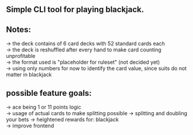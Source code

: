 Simple CLI tool for playing blackjack.
-
Notes:
-
-> the deck contains of 6 card decks with 52 standard cards each  
-> the deck is reshuffled after every hand to make card counting unprofitable  
-> the format used is "placeholder for ruleset"  (not decided yet)  
-> using only numbers for now to identify the card value, since suits do not matter in blackjack

possible feature goals:
-
-> ace being 1 or 11 points logic  
-> usage of actual cards to make splitting possible
-> splitting and doubling your bets
-> heightened rewards for: blackjack  
-> improve frontend  
